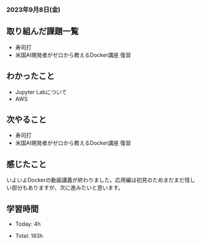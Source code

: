 ### 2023年9月8日(金)

## 取り組んだ課題一覧

- 寿司打
- 米国AI開発者がゼロから教えるDocker講座 復習

## わかったこと

- Jupyter Labについて
- AWS

## 次やること

- 寿司打
- 米国AI開発者がゼロから教えるDocker講座 復習

## 感じたこと

いよいよDockerの動画講義が終わりました。応用編は初見のためまだまだ怪しい部分もありますが、次に進みたいと思います。
## 学習時間

- Today: 4h

- Total: 183h